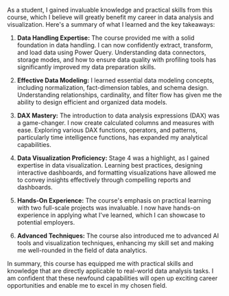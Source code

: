 As a student, I gained invaluable knowledge and practical skills from this course, which I believe will greatly benefit my career in data analysis and visualization. Here's a summary of what I learned and the key takeaways:

1. **Data Handling Expertise:** The course provided me with a solid foundation in data handling. I can now confidently extract, transform, and load data using Power Query. Understanding data connectors, storage modes, and how to ensure data quality with profiling tools has significantly improved my data preparation skills.

2. **Effective Data Modeling:** I learned essential data modeling concepts, including normalization, fact-dimension tables, and schema design. Understanding relationships, cardinality, and filter flow has given me the ability to design efficient and organized data models.

3. **DAX Mastery:** The introduction to data analysis expressions (DAX) was a game-changer. I now create calculated columns and measures with ease. Exploring various DAX functions, operators, and patterns, particularly time intelligence functions, has expanded my analytical capabilities.

4. **Data Visualization Proficiency:** Stage 4 was a highlight, as I gained expertise in data visualization. Learning best practices, designing interactive dashboards, and formatting visualizations have allowed me to convey insights effectively through compelling reports and dashboards.

5. **Hands-On Experience:** The course's emphasis on practical learning with two full-scale projects was invaluable. I now have hands-on experience in applying what I've learned, which I can showcase to potential employers.

6. **Advanced Techniques:** The course also introduced me to advanced AI tools and visualization techniques, enhancing my skill set and making me well-rounded in the field of data analytics.

In summary, this course has equipped me with practical skills and knowledge that are directly applicable to real-world data analysis tasks. I am confident that these newfound capabilities will open up exciting career opportunities and enable me to excel in my chosen field.
